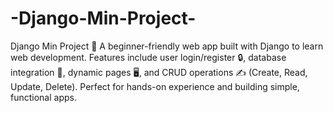 # -Django-Min-Project-
 Django Min Project 🚀  A beginner-friendly web app built with Django to learn web development. Features include user login/register 🔒, database integration 📂, dynamic pages 🖥️, and CRUD operations ✍️ (Create, Read, Update, Delete). Perfect for hands-on experience and building simple, functional apps.
